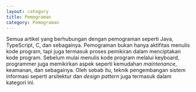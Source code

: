 ```yaml
---
layout: category
title: Pemograman
category: Pemograman
---
```


Semua artikel yang berhubungan dengan pemograman seperti Java, TypeScript, C, dan sebagainya.  Pemograman bukan hanya aktifitas menulis kode program, tapi juga termasuk proses pemikiran dalam menciptakan kode program.  Sebelum mulai menulis kode program melalui keyboard, programmer juga memikirkan aspek seperti kemudahan *maintenance*, keamanan, dan sebagainya.  Oleh sebab itu, teknik pengembangan sistem informasi seperti arsitektur dan *design pattern* juga termasuk dalam kategori ini.